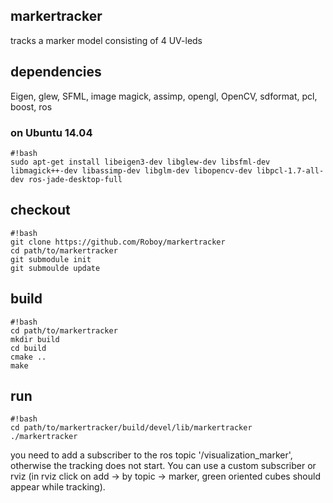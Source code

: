 ## markertracker
tracks a marker model consisting of 4 UV-leds 

## dependencies 
Eigen, glew, SFML, image magick, assimp, opengl, OpenCV, sdformat, pcl, boost, ros
### on Ubuntu 14.04
```
#!bash
sudo apt-get install libeigen3-dev libglew-dev libsfml-dev libmagick++-dev libassimp-dev libglm-dev libopencv-dev libpcl-1.7-all-dev ros-jade-desktop-full
```
## checkout 
```
#!bash
git clone https://github.com/Roboy/markertracker
cd path/to/markertracker
git submodule init
git submoulde update
```
## build
```
#!bash
cd path/to/markertracker
mkdir build
cd build
cmake ..
make 
```
## run
```
#!bash
cd path/to/markertracker/build/devel/lib/markertracker
./markertracker
```
you need to add a subscriber to the ros topic '/visualization_marker', otherwise the tracking does not start. You can use a custom subscriber or rviz (in rviz click on add -> by topic -> marker, green oriented cubes should appear while tracking). 
